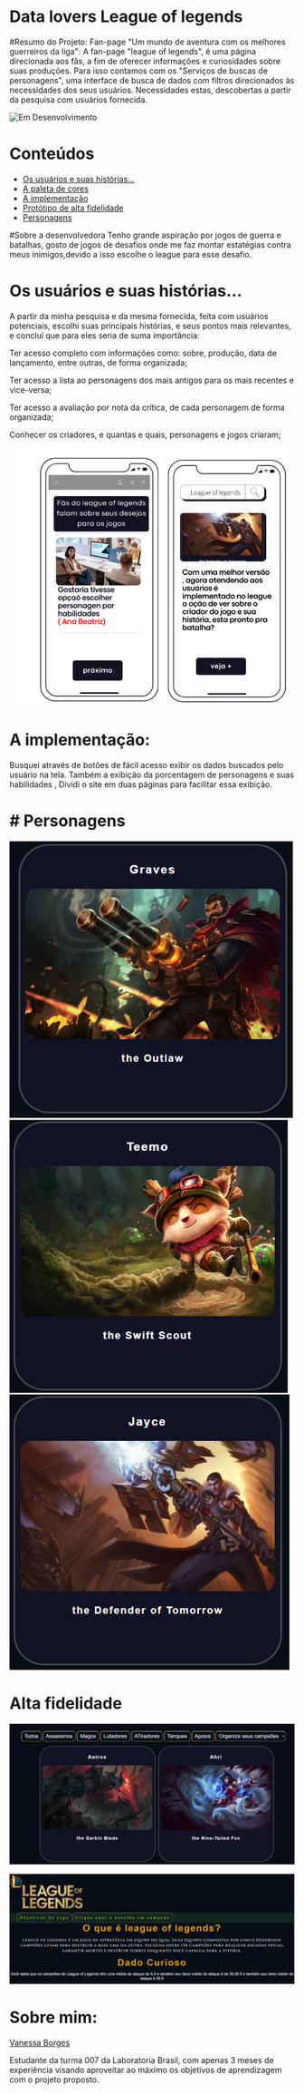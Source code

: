 # Data lovers League of legends

#Resumo do Projeto:
Fan-page "Um mundo de aventura com os melhores guerreiros da liga":
A fan-page "league of legends", é uma página direcionada aos fãs, a fim de oferecer informações e curiosidades sobre suas produções. Para isso contamos com os "Serviços de buscas de personagens", uma interface de busca de dados com filtros direcionados às necessidades dos seus usuários. Necessidades estas, descobertas a partir da pesquisa com usuários fornecida.


![ Em Desenvolvimento](http://img.shields.io/static/v1?label=STATUS&message=EM%20DESENVOLVIMENTO&color=GREEN&style=for-the-badge)

# Conteúdos
* [Os usuários e suas histórias...](#os-usuários-e-suas-histórias)
* [A paleta de cores](#a-paleta-de-cores)
* [A implementação](#a-implementação)
* [Protótipo de alta fidelidade](#protótipo-de-alta-fidelidade)
* [Personagens](#personagens)

#Sobre a desenvolvedora
Tenho grande aspiração por jogos de guerra e batalhas, gosto de jogos de desafios onde me faz montar estatégias contra meus inimigos,devido a isso escolhe o league para esse desafio.

# Os usuários e suas histórias...
A partir da minha  pesquisa e da mesma fornecida, feita com usuários potenciais, escolhi suas principais histórias, e seus pontos mais relevantes, e concluí que para eles seria de suma importância:

Ter acesso completo com informações como: sobre, produção, data de lançamento, entre outras, de forma organizada;

Ter acesso a lista ao personagens dos mais antigos para os mais recentes e vice-versa;

Ter acesso a avaliação por nota da crítica, de cada personagem de forma organizada;

Conhecer os criadores, e quantas e quais, personagens e jogos criaram;

![Protótipo 01](src/usuario.png)


# A implementação:
Busquei através de botões de fácil acesso exibir os dados buscados pelo usuário na tela. Também a exibição da porcentagem de personagens e suas habilidades , Dividi o site em duas páginas para facilitar essa exibição.

# # Personagens
![Protótipo 01](src/atirador.png)
![Protótipo 01](src/atirador3.png)
![Protótipo 01](src/atirador2.png)


# Alta fidelidade
![Protótipo 02](src/altafidelidade2.png)

![Protótipo 03](src/altafidelidade.png)



# Sobre mim:
[Vanessa Borges](https://github.com/vanessavb92)

Estudante da turma 007 da Laboratoria Brasil, com apenas 3 meses de experiência visando aproveitar ao máximo os objetivos de aprendizagem com o projeto proposto.





